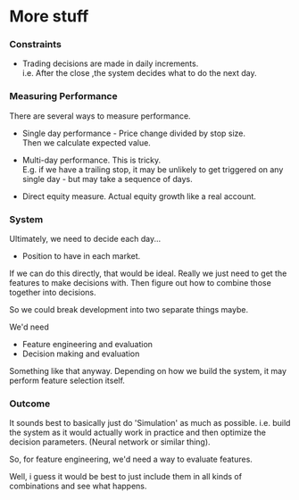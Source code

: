 # More stuff

### Constraints
- Trading decisions are made in daily increments.  
i.e. After the close ,the system decides what to do the next day.

### Measuring Performance
There are several ways to measure performance.

- Single day performance - Price change divided by stop size.  
Then we calculate expected value.  
 
- Multi-day performance.  This is tricky.  
E.g. if we have a trailing stop, it may be unlikely to get triggered on any single day - but may take a sequence of days.

- Direct equity measure.  Actual equity growth like a real account.

### System
Ultimately, we need to decide each day...
- Position to have in each market.

If we can do this directly, that would be ideal.
Really we just need to get the features to make decisions with.
Then figure out how to combine those together into decisions.

So we could break development into two separate things maybe.

We'd need
- Feature engineering and evaluation
- Decision making and evaluation

Something like that anyway.  Depending on how we build the system, it may perform feature selection itself.

### Outcome
It sounds best to basically just do 'Simulation' as much as possible.
i.e. build the system as it would actually work in practice and then optimize the decision parameters.
(Neural network or similar thing).

So, for feature engineering, we'd need a way to evaluate features.

Well, i guess it would be best to just include them in all kinds of combinations and see what happens.